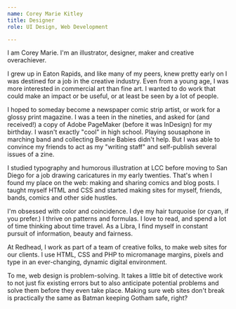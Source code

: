 ```yaml
---
name: Corey Marie Kitley
title: Designer
role: UI Design, Web Development

---
```


I am Corey Marie. I'm an illustrator, designer, maker and creative overachiever.

I grew up in Eaton Rapids, and like many of my peers, knew pretty early on I was
destined for a job in the creative industry. Even from a young age, I was more
interested in commercial art than fine art. I wanted to do work that could make
an impact or be useful, or at least be seen by a lot of people.

I hoped to someday become a newspaper comic strip artist, or work for a glossy
print magazine. I was a teen in the nineties, and asked for (and received!) a
copy of Adobe PageMaker (before it was InDesign) for my birthday. I wasn't
exactly "cool" in high school. Playing sousaphone in marching band and
collecting Beanie Babies didn't help. But I was able to convince my friends to
act as my "writing staff" and self-publish several issues of a zine.

I studied typography and humorous illustration at LCC before moving to San Diego
for a job drawing caricatures in my early twenties. That's when I found my place
on the web: making and sharing comics and blog posts.  I taught myself HTML
and CSS and started making sites for myself, friends, bands, comics and
other side hustles.

I'm obsessed with color and coincidence. I dye my hair turquoise (or cyan, if
you prefer.)  I thrive on patterns and formulas.  I love to read, and spend a
lot of time thinking about time travel. As a Libra, I find myself in constant
pursuit of information, beauty and fairness.

At Redhead, I work as part of a team of creative folks, to make web sites for
our clients. I use HTML, CSS and PHP to micromanage margins, pixels and type in
an ever-changing, dynamic digital environment.

To me, web design is problem-solving. It takes a little bit of detective work to
not just fix existing errors but to also anticipate potential problems and solve
them before they even take place. Making sure web sites don't break is
practically the same as Batman keeping Gotham safe, right?
